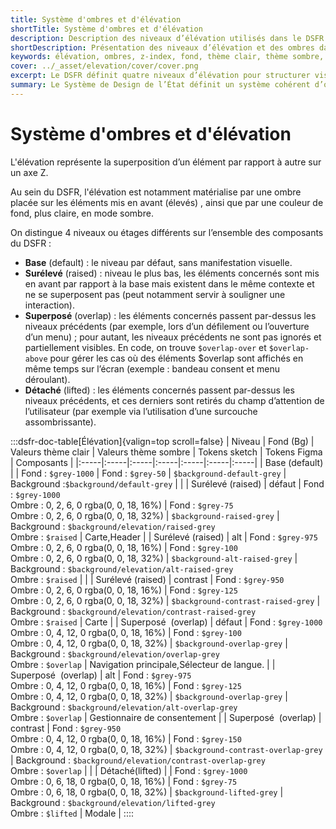 ```yaml
---
title: Système d'ombres et d'élévation
shortTitle: Système d'ombres et d'élévation
description: Description des niveaux d’élévation utilisés dans le DSFR pour mettre en valeur les composants via ombrages et fonds adaptés.
shortDescription: Présentation des niveaux d’élévation et des ombres dans le DSFR.
keywords: élévation, ombres, z-index, fond, thème clair, thème sombre, DSFR, composant, design tokens
cover: ../_asset/elevation/cover/cover.png
excerpt: Le DSFR définit quatre niveaux d’élévation pour structurer visuellement l’interface, améliorer l’accessibilité et la hiérarchie des contenus.
summary: Le Système de Design de l’État définit un système cohérent d’ombres et de fonds selon le niveau d’élévation de chaque composant. Base, Surélevé, Superposé et Détaché guident la construction d’interfaces lisibles et accessibles en thème clair comme en sombre.
---
```


# Système d'ombres et d'élévation

L'élévation représente la superposition d’un élément par rapport à autre sur un axe Z.

Au sein du DSFR, l'élévation est notamment matérialise par une ombre placée sur les éléments mis en avant (élevés) , ainsi que par une couleur de fond, plus claire, en mode sombre.

On distingue 4 niveaux ou étages différents sur l’ensemble des composants du DSFR :

- **Base** (default) : le niveau par défaut, sans manifestation visuelle.
- **Surélevé** (raised) : niveau le plus bas, les éléments concernés sont mis en avant par rapport à la base mais existent dans le même contexte et ne se superposent pas (peut notamment servir à souligner une interaction).
- **Superposé** (overlap) : les éléments concernés passent par-dessus les niveaux précédents (par exemple, lors d’un défilement ou l’ouverture d’un menu) ; pour autant, les niveaux précédents ne sont pas ignorés et partiellement visibles. En code, on trouve `$overlap-over` et `$overlap-above` pour gérer les cas où des éléments $overlap sont affichés en même temps sur l’écran (exemple : bandeau consent et menu déroulant).
- **Détaché** (lifted) : les éléments concernés passent par-dessus les niveaux précédents, et ces derniers sont retirés du champ d’attention de l’utilisateur (par exemple via l’utilisation d’une surcouche assombrissante).

:::dsfr-doc-table[Élévation]{valign=top scroll=false}
| Niveau | Fond (Bg) | Valeurs thème clair | Valeurs thème sombre | Tokens sketch | Tokens Figma | Composants |
|:-----|:-----|:-----|:-----|:-----|:-----|:-----|
| Base (default) |  | Fond : `$grey-1000` | Fond : `$grey-50` | `$background-default-grey` | Background :`$background/default-grey` |  |
| Surélevé (raised) | défaut | Fond : `$grey-1000`<br>Ombre : 0, 2, 6, 0 rgba(0, 0, 18, 16%) | Fond : `$grey-75`<br>Ombre : 0, 2, 6, 0 rgba(0, 0, 18, 32%) | `$background-raised-grey` | Background : `$background/elevation/raised-grey`<br> Ombre : `$raised` | Carte,Header |
| Surélevé (raised) | alt | Fond : `$grey-975`<br>Ombre : 0, 2, 6, 0 rgba(0, 0, 18, 16%) | Fond : `$grey-100`<br>Ombre : 0, 2, 6, 0 rgba(0, 0, 18, 32%) | `$background-alt-raised-grey` | Background : `$background/elevation/alt-raised-grey`<br>Ombre : `$raised` |  |
| Surélevé (raised) | contrast | Fond : `$grey-950`<br>Ombre : 0, 2, 6, 0 rgba(0, 0, 18, 16%) | Fond : `$grey-125`<br>Ombre : 0, 2, 6, 0 rgba(0, 0, 18, 32%) | `$background-contrast-raised-grey` | Background : `$background/elevation/contrast-raised-grey`<br>Ombre : `$raised` | Carte |
| Superposé  (overlap) | défaut | Fond : `$grey-1000`<br>Ombre : 0, 4, 12, 0 rgba(0, 0, 18, 16%) | Fond : `$grey-100`<br>Ombre : 0, 4, 12, 0 rgba(0, 0, 18, 32%) | `$background-overlap-grey` | Background : `$background/elevation/overlap-grey`<br>Ombre : `$overlap` | Navigation principale,Sélecteur de langue. |
| Superposé  (overlap) | alt | Fond : `$grey-975`<br>Ombre : 0, 4, 12, 0 rgba(0, 0, 18, 16%) | Fond : `$grey-125`<br>Ombre : 0, 4, 12, 0 rgba(0, 0, 18, 32%) | `$background-overlap-grey` | Background : `$background/elevation/alt-overlap-grey`<br>Ombre : `$overlap` | Gestionnaire de consentement |
| Superposé  (overlap) | contrast | Fond : `$grey-950`<br>Ombre : 0, 4, 12, 0 rgba(0, 0, 18, 16%) | Fond : `$grey-150`<br>Ombre : 0, 4, 12, 0 rgba(0, 0, 18, 32%) | `$background-contrast-overlap-grey` | Background : `$background/elevation/contrast-overlap-grey`<br>Ombre : `$overlap` |  |
| Détaché(lifted) |  | Fond : `$grey-1000`<br>Ombre : 0, 6, 18, 0 rgba(0, 0, 18, 16%) | Fond : `$grey-75`<br>Ombre : 0, 6, 18, 0 rgba(0, 0, 18, 32%) | `$background-lifted-grey` | Background : `$background/elevation/lifted-grey`<br>Ombre : `$lifted` | Modale |
::::
